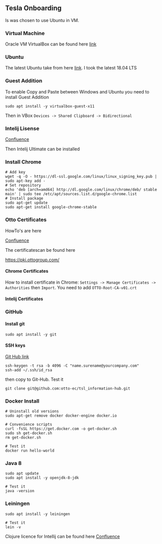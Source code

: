## Tesla Onboarding

Is was chosen to use Ubuntu in VM.

### Virtual Machine
Oracle VM VirtualBox can be found here 
[link](https://www.oracle.com/technetwork/server-storage/virtualbox/downloads/index.html)

### Ubuntu
The latest Ubuntu take from here [link](https://www.ubuntu.com/download/desktop). 
I took the latest 18.04 LTS

### Guest Addition
To enable Copy and Paste between Windows and Ubuntu you need to install Guest Addition

```
sudo apt install -y virtualbox-guest-x11
```

Then in VBox `Devices -> Shared Clipboard -> Bidirectional`

### Intelij Lisense

[Confluence](https://confluence.scm.otto.de/display/EC/IntelliJ+Lizenzen)

Then Intelij Ultimate can be installed

### Install Chrome

```
# Add key
wget -q -O - https://dl-ssl.google.com/linux/linux_signing_key.pub | sudo apt-key add -
# Set repository
echo 'deb [arch=amd64] http://dl.google.com/linux/chrome/deb/ stable main' | sudo tee /etc/apt/sources.list.d/google-chrome.list
# Install package
sudo apt-get update
sudo apt-get install google-chrome-stable
```

### Otto Certificates
HowTo's are here

[Confluence](https://confluence.scm.otto.de/display/GBI/OTTO+CA+Certificate)

The certificatescan be found here

https://pki.ottogroup.com/


#### Chrome Certificates
How to install certificate in Chrome:
`Settings -> Manage Certificates -> Authorities` then `Import`.
You need to add `OTTO-Root-CA-v01.crt`


#### Intelij Certificates


### GitHub

#### Install git

```
sudo apt install -y git
```


#### SSH keys
[Git Hub link](https://help.github.com/articles/generating-a-new-ssh-key-and-adding-it-to-the-ssh-agent/)

```
ssh-keygen -t rsa -b 4096 -C "name.surename@yourcompany.com"
ssh-add ~/.ssh/id_rsa
```
then copy to Git-Hub. Test it

```
git clone git@github.com:otto-ec/tsl_information-hub.git
```


### Docker Install
```
# Uninstall old versions
sudo apt-get remove docker docker-engine docker.io

# Convenience scripts
curl -fsSL https://get.docker.com -o get-docker.sh
sudo sh get-docker.sh
rm get-docker.sh

# Test it
docker run hello-world
```

### Java 8
```
sudo apt update
sudo apt install -y openjdk-8-jdk

# Test it
java -version
```

### Leiningen
```
sudo apt install -y leiningen

# Test it
lein -v
```

Clojure licence for Intellij can be found here [Confluence](https://confluence.scm.otto.de/display/EC/Cursive-Lizenzen)

